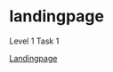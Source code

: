 # landingpage
<p>Level 1 Task 1</p>
<a href="https://sai0029.github.io/Codsoft_taskno1/">Landingpage</a>
